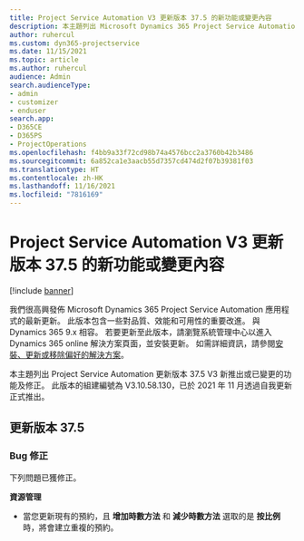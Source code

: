 ```yaml
---
title: Project Service Automation V3 更新版本 37.5 的新功能或變更內容
description: 本主題列出 Microsoft Dynamics 365 Project Service Automation 更新版本 37.5 V3 中可用的功能與修正。
author: ruhercul
ms.custom: dyn365-projectservice
ms.date: 11/15/2021
ms.topic: article
ms.author: ruhercul
audience: Admin
search.audienceType:
- admin
- customizer
- enduser
search.app:
- D365CE
- D365PS
- ProjectOperations
ms.openlocfilehash: f4bb9a33f72cd98b74a4576bcc2a3760b42b3486
ms.sourcegitcommit: 6a852ca1e3aacb55d7357cd474d2f07b39381f03
ms.translationtype: HT
ms.contentlocale: zh-HK
ms.lasthandoff: 11/16/2021
ms.locfileid: "7816169"
---
```

# <a name="whats-new-or-changed-in-project-service-automation-update-release-375-v3"></a>Project Service Automation V3 更新版本 37.5 的新功能或變更內容

[!include [banner](../includes/psa-now-project-operations.md)]

我們很高興發佈 Microsoft Dynamics 365 Project Service Automation 應用程式的最新更新。 此版本包含一些對品質、效能和可用性的重要改進。 與 Dynamics 365 9.x 相容。 若要更新至此版本，請瀏覽系統管理中心以進入 Dynamics 365 online 解決方案頁面，並安裝更新。 如需詳細資訊，請參閱[安裝、更新或移除偏好的解決方案](/power-platform/admin/install-remove-preferred-solution)。

本主題列出 Project Service Automation 更新版本 37.5 V3 新推出或已變更的功能及修正。 此版本的組建編號為 V3.10.58.130，已於 2021 年 11 月透過自我更新正式推出。

## <a name="update-release-375"></a>更新版本 37.5

### <a name="bug-fixes"></a>Bug 修正

下列問題已獲修正。

**資源管理**
- 當您更新現有的預約，且 **增加時數方法** 和 **減少時數方法** 選取的是 **按比例** 時，將會建立重複的預約。
